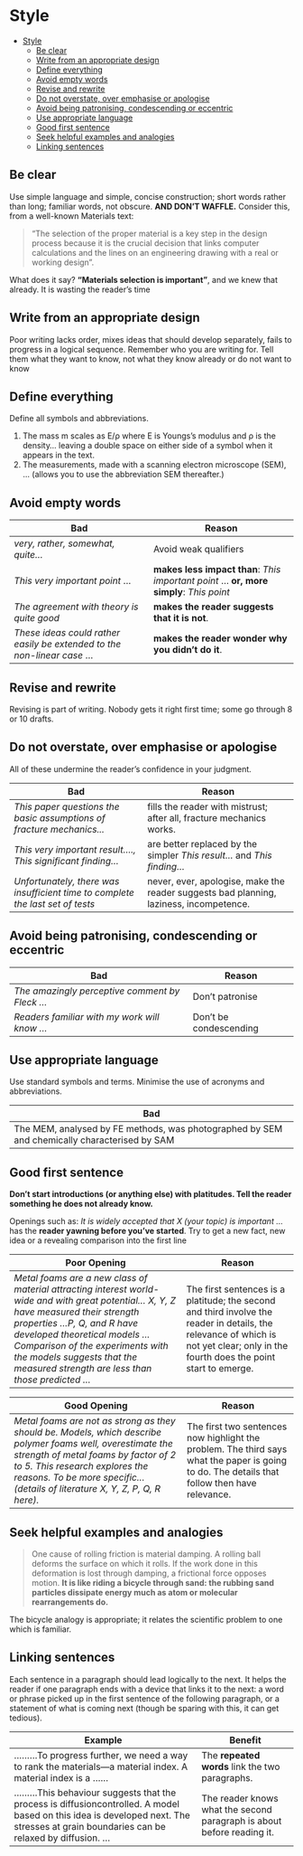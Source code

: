 # Style

* [Style](#style)
  * [Be clear](#be-clear)
  * [Write from an appropriate design](#write-from-an-appropriate-design)
  * [Define everything](#define-everything)
  * [Avoid empty words](#avoid-empty-words)
  * [Revise and rewrite](#revise-and-rewrite)
  * [Do not overstate, over emphasise or apologise](#do-not-overstate-over-emphasise-or-apologise)
  * [Avoid being patronising, condescending or eccentric](#avoid-being-patronising-condescending-or-eccentric)
  * [Use appropriate language](#use-appropriate-language)
  * [Good first sentence](#good-first-sentence)
  * [Seek helpful examples and analogies](#seek-helpful-examples-and-analogies)
  * [Linking sentences](#linking-sentences)

## Be clear

Use simple language and simple, concise construction; short words rather than long; familiar words, not obscure. **AND DON’T WAFFLE.** Consider this, from a well-known Materials text:

> “The selection of the proper material is a key step in the design process because it is the crucial decision that links computer
calculations and the lines on an engineering drawing with a real or working design”.

What does it say? **“Materials selection is important”**, and we knew that already. It is wasting the reader’s time

## Write from an appropriate design

Poor writing lacks order, mixes ideas that should develop separately, fails to progress in a logical sequence. Remember who you are writing for. Tell them what they want to know, not what they know already or do not want to know

## Define everything

Define all symbols and abbreviations.

1. The mass m scales as E/ρ where E is Youngs’s modulus and ρ is the density… leaving a double space on either side of a symbol when it appears in the text.
2. The measurements, made with a scanning electron microscope (SEM), … (allows you to use the abbreviation SEM thereafter.)

## Avoid empty words

| Bad                                                                    | Reason                                                                                 |
| ---------------------------------------------------------------------- | -------------------------------------------------------------------------------------- |
| *very, rather, somewhat, quite…*                                       | Avoid weak qualifiers                                                                  |
| *This very important point* …                                          | **makes less impact than**: *This important point* … **or, more simply**: *This point* |
| *The agreement with theory is quite good*                              | **makes the reader suggests that it is not**.                                          |
| *These ideas could rather easily be extended to the non-linear case* … | **makes the reader wonder why you didn’t do it**.                                      |

## Revise and rewrite

Revising is part of writing. Nobody gets it right first time; some go through 8 or 10 drafts. 

## Do not overstate, over emphasise or apologise

All of these undermine the reader’s confidence in your judgment.

| Bad                                                                            | Reason                                                                                 |
| ------------------------------------------------------------------------------ | -------------------------------------------------------------------------------------- |
| *This paper questions the basic assumptions of fracture mechanics...*          | fills the reader with mistrust; after all, fracture mechanics works.                   |
| *This very important result…., This significant finding…*                      | are better replaced by the simpler *This result…* and *This finding…*                  |
| *Unfortunately, there was insufficient time to complete the last set of tests* | never, ever, apologise, make the reader suggests bad planning, laziness, incompetence. |

## Avoid being patronising, condescending or eccentric

| Bad                                           | Reason                 |
| --------------------------------------------- | ---------------------- |
| *The amazingly perceptive comment by Fleck …* | Don’t patronise        |
| *Readers familiar with my work will know …*   | Don’t be condescending |

## Use appropriate language

Use standard symbols and terms. Minimise the use of acronyms and abbreviations.

| Bad                                                                                          |
| -------------------------------------------------------------------------------------------- |
| The MEM, analysed by FE methods, was photographed by SEM and chemically characterised by SAM |

## Good first sentence

**Don’t start introductions (or anything else) with platitudes. Tell the reader something he does not already know.**

Openings such as: *It is widely accepted that X (your topic) is important …* has the **reader yawning before you’ve started**. Try to get a new fact, new idea or a revealing comparison into the first line

| Poor Opening                                                                                                                                                                                                                                                                                                          | Reason                                                                                                                                                                              |
| --------------------------------------------------------------------------------------------------------------------------------------------------------------------------------------------------------------------------------------------------------------------------------------------------------------------- | ----------------------------------------------------------------------------------------------------------------------------------------------------------------------------------- |
| *Metal foams are a new class of material attracting interest world-wide and with great potential… X, Y, Z have measured their strength properties …P, Q, and R have developed theoretical models … Comparison of the experiments with the models suggests that the measured strength are less than those predicted …* | The first sentences is a platitude; the second and third involve the reader in details, the relevance of which is not yet clear; only in the fourth does the point start to emerge. |


| Good Opening                                                                                                                                                                                                                                                        | Reason                                                                                                                                        |
| ------------------------------------------------------------------------------------------------------------------------------------------------------------------------------------------------------------------------------------------------------------------- | --------------------------------------------------------------------------------------------------------------------------------------------- |
| *Metal foams are not as strong as they should be. Models, which describe polymer foams well, overestimate the strength of metal foams by factor of 2 to 5. This research explores the reasons. To be more specific… (details of literature X, Y, Z, P, Q, R here).* | The first two sentences now highlight the problem. The third says what the paper is going to do. The details that follow then have relevance. |

## Seek helpful examples and analogies

> One cause of rolling friction is material damping. A rolling ball deforms the surface on which it rolls. If the work done in this
deformation is lost through damping, a frictional force opposes motion. **It is like riding a bicycle through sand: the rubbing sand
particles dissipate energy much as atom or molecular rearrangements do.**

The bicycle analogy is appropriate; it relates the scientific problem to one which is familiar.

## Linking sentences

Each sentence in a paragraph should lead logically to the next. It helps the reader if one paragraph ends with a device that links it
to the next: a word or phrase picked up in the first sentence of the following paragraph, or a statement of what is coming next (though
be sparing with this, it can get tedious).

| Example                                                                                                                                                                             | Benefit                                                                |
| ----------------------------------------------------------------------------------------------------------------------------------------------------------------------------------- | ---------------------------------------------------------------------- |
| ………To progress further, we need a way to rank the materials—a material index. A material index is a ……                                                                              | The **repeated words** link the two paragraphs.                        |
| ………This behaviour suggests that the process is diffusioncontrolled. A model based on this idea is developed next. The stresses at grain boundaries can be relaxed by diffusion. … | The reader knows what the second paragraph is about before reading it. |
